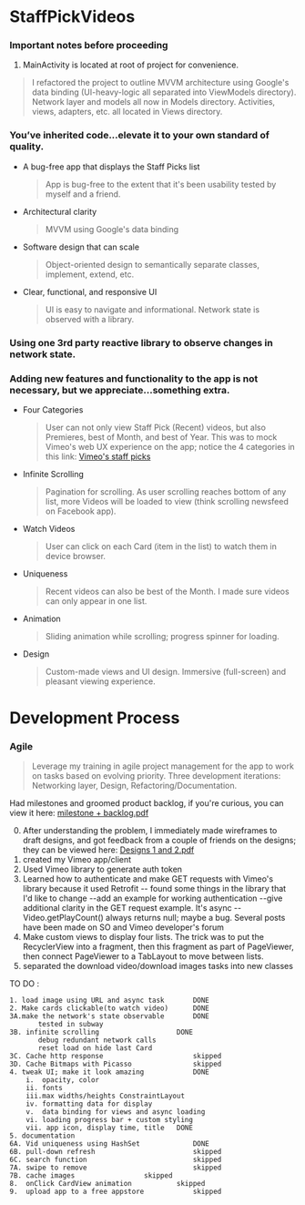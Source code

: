 # StaffPickVideos

### Important notes before proceeding
1. MainActivity is located at root of project for convenience.
> I refactored the project to outline MVVM architecture using Google's data binding (UI-heavy-logic all separated into ViewModels directory).
	Network layer and models all now in Models directory. Activities, views, adapters, etc. all located in Views directory. 




### You’ve inherited code...elevate it to your own standard of quality.

* A bug-free app that displays the Staff Picks list
	 > App is bug-free to the extent that it's been usability tested by myself and a friend.
* Architectural clarity
	 > MVVM using Google's data binding
* Software design that can scale
   > Object-oriented design to semantically separate classes, implement, extend, etc.
* Clear, functional, and responsive UI
	 > UI is easy to navigate and informational. Network state is observed with a library. 

### Using **one** 3rd party reactive library to observe changes in network state. 

### Adding new features and functionality to the app is not necessary, but we appreciate...something extra. 
* Four Categories
  > User can not only view Staff Pick (Recent) videos, but also Premieres, best of Month, and best of Year.
	This was to mock Vimeo's web UX experience on the app; notice the 4 categories in this link:
  [Vimeo's staff picks](https://vimeo.com/channels/staffpicks)
     
* Infinite Scrolling
  > Pagination for scrolling. As user scrolling reaches bottom of any list, more Videos will be 
  loaded to view (think scrolling newsfeed on Facebook app).
  
* Watch Videos
  > User can click on each Card (item in the list) to watch them in device browser.

* Uniqueness
  > Recent videos can also be best of the Month. I made sure videos can only appear in one list.

* Animation
  > Sliding animation while scrolling; progress spinner for loading.

* Design
  > Custom-made views and UI design. Immersive (full-screen) and pleasant viewing experience.
	
# Development Process
### Agile
  > Leverage my training in agile project management for the app to 
  work on tasks based on evolving priority.
  Three development iterations: Networking layer, Design, Refactoring/Documentation.
  
  Had milestones and groomed product backlog, if you're curious, you can view it here:
  [milestone + backlog.pdf](https://github.com/iAutoparkCars/ETFQuery/files/1502666/milestone.backlog.pdf)

0. After understanding the problem, I immediately made wireframes to draft designs, 
   and got feedback from a couple of friends on the designs; they can be viewed here:
	[Designs 1 and 2.pdf](https://github.com/iAutoparkCars/ETFQuery/files/1502668/Designs.1.and.2.pdf)  
1. created my Vimeo app/client
2. Used Vimeo library to generate auth token
3. Learned how to authenticate and make GET requests with Vimeo's library because it used Retrofit
		-- found some things in the library that I'd like to change
				--add an example for working authentication
				--give additional clarity in the GET request example. It's async
				--Video.getPlayCount() always returns null; maybe a bug. Several posts have been made on 
				SO and Vimeo developer's forum			
4.  Make custom views to display four lists. The trick was to put the RecyclerView into a fragment, then
	this fragment as part of PageViewer, then connect PageViewer to a TabLayout to move between lists.
5. separated the download video/download images tasks into new classes 

TO DO : 
												
	1. load image using URL and async task       DONE
	2. Make cards clickable(to watch video)      DONE             
	3A.make the network's state observable       DONE
		   tested in subway
	3B. infinite scrolling 		             DONE
		   debug redundant network calls
		   reset load on hide last Card
	3C. Cache http response                      skipped
	3D. Cache Bitmaps with Picasso               skipped
	4. tweak UI; make it look amazing            DONE
		i.  opacity, color						 
		ii. fonts
		iii.max widths/heights ConstraintLayout
		iv. formatting data for display
		v.  data binding for views and async loading
		vi. loading progress bar + custom styling
		vii. app icon, display time, title   DONE
	5. documentation
	6A. Vid uniqueness using HashSet             DONE 
	6B. pull-down refresh                        skipped
	6C. search function                          skipped
	7A. swipe to remove                          skipped
	7B. cache images			     skipped
	8.  onClick CardView animation		     skipped
	9.  upload app to a free appstore            skipped
